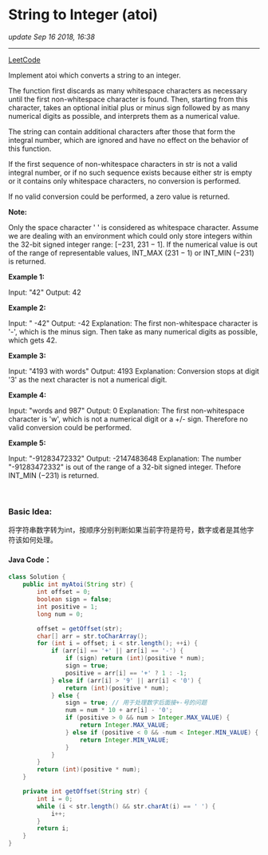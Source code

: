 # String to Integer (atoi)
_update Sep 16 2018, 16:38_

---
[LeetCode](https://leetcode.com/problems/string-to-integer-atoi/description/)

Implement atoi which converts a string to an integer.

The function first discards as many whitespace characters as necessary until the first non-whitespace character is found. Then, starting from this character, takes an optional initial plus or minus sign followed by as many numerical digits as possible, and interprets them as a numerical value.

The string can contain additional characters after those that form the integral number, which are ignored and have no effect on the behavior of this function.

If the first sequence of non-whitespace characters in str is not a valid integral number, or if no such sequence exists because either str is empty or it contains only whitespace characters, no conversion is performed.

If no valid conversion could be performed, a zero value is returned.

**Note:**

Only the space character ' ' is considered as whitespace character.
Assume we are dealing with an environment which could only store integers within the 32-bit signed integer range: [−231,  231 − 1]. If the numerical value is out of the range of representable values, INT_MAX (231 − 1) or INT_MIN (−231) is returned.

**Example 1:**

Input: "42"
Output: 42

**Example 2:**

Input: "   -42"
Output: -42
Explanation: The first non-whitespace character is '-', which is the minus sign.
             Then take as many numerical digits as possible, which gets 42.

**Example 3:**

Input: "4193 with words"
Output: 4193
Explanation: Conversion stops at digit '3' as the next character is not a numerical digit.

**Example 4:**

Input: "words and 987"
Output: 0
Explanation: The first non-whitespace character is 'w', which is not a numerical
             digit or a +/- sign. Therefore no valid conversion could be performed.

**Example 5:**

Input: "-91283472332"
Output: -2147483648
Explanation: The number "-91283472332" is out of the range of a 32-bit signed integer. Thefore INT_MIN (−231) is returned.

<br/>

### Basic Idea:
将字符串数字转为int，按顺序分别判断如果当前字符是符号，数字或者是其他字符该如何处理。

#### Java Code：
```java
class Solution {
    public int myAtoi(String str) {
        int offset = 0;
        boolean sign = false;
        int positive = 1;
        long num = 0;

        offset = getOffset(str);
        char[] arr = str.toCharArray();
        for (int i = offset; i < str.length(); ++i) {
            if (arr[i] == '+' || arr[i] == '-') {
                if (sign) return (int)(positive * num);
                sign = true;
                positive = arr[i] == '+' ? 1 : -1;
            } else if (arr[i] > '9' || arr[i] < '0') {
                return (int)(positive * num);
            } else {
                sign = true; // 用于处理数字后面接+-号的问题
                num = num * 10 + arr[i] - '0';
                if (positive > 0 && num > Integer.MAX_VALUE) {
                    return Integer.MAX_VALUE;
                } else if (positive < 0 && -num < Integer.MIN_VALUE) {
                    return Integer.MIN_VALUE;
                }
            }
        }
        return (int)(positive * num);
    }

    private int getOffset(String str) {
        int i = 0;
        while (i < str.length() && str.charAt(i) == ' ') {
            i++;
        }
        return i;
    }
}
```
